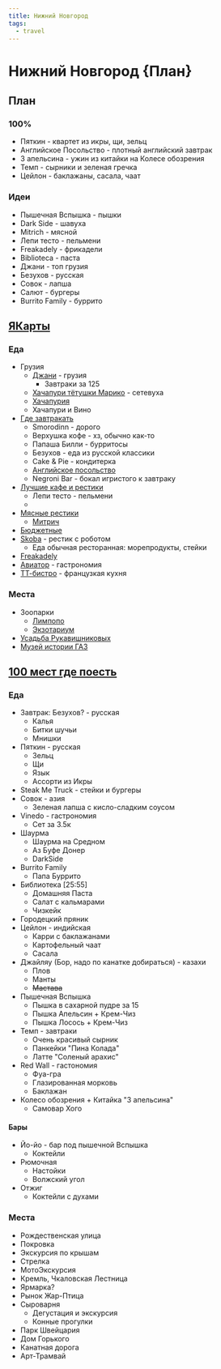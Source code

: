```yaml
---
title: Нижний Новгород
tags:
  - travel
---
```


# Нижний Новгород {План}

## План

### 100%

- Пяткин - квартет из икры, щи, зельц
- Английское Посольство - плотный английский завтрак 
- 3 апельсина - ужин из китайки на Колесе обозрения
- Темп - сырники и зеленая гречка
- Цейлон - баклажаны, сасала, чаат

### Идеи

- Пышечная Вспышка - пышки
- Dark Side - шавуха
- Mitrich - мясной
- Лепи тесто - пельмени
- Freakadely - фрикадели
- Biblioteca - паста
- Джани - топ грузия
- Безухов - русская
- Совок - лапша
- Салют - бургеры
- Burrito Family - буррито



## [ЯКарты](https://yandex.ru/maps/geo/nizhniy_novgorod/53105078/?ll=44.012646%2C56.320360&z=12.34)

### Еда

- Грузия
  - [Джани](https://yandex.ru/maps/org/dzhani_restorani/52931283686/?ll=44.011924%2C56.326492&z=16) - грузия
    - Завтраки за 125
  - [Хачапури тётушки Марико](https://yandex.ru/maps/org/khachapuri_tyotushki_mariko/1540357756/?ll=43.954033%2C56.341897&z=14) - сетевуха
  - [Хачапурия](https://hachapuriya.ru/)
  - Хачапури и Вино
- [Где завтракать](https://yandex.ru/maps/discovery/gde-zavtrakat-v-nizhnem-novgorode/?ll=43.996751%2C56.323046&z=16.08)
  - Smorodinn - дорого
  - Верхушка кофе - хз, обычно как-то
  - Папаша Билли - бурритосы
  - Безухов - еда из русской классики
  - Cake & Pie - кондитерка
  - [Английское посольство](https://yandex.ru/maps/org/angliyskoye_posolstvo/1370559543/?ll=43.995583%2C56.316472&z=16)
  - Negroni Bar - бокал игристого к завтраку
- [Лучшие кафе и рестики](https://yandex.ru/maps/discovery/nizhnij-novgorod-best-restaurants-2018/?ll=44.009913%2C56.309507&z=14.44)
  - Лепи тесто - пельмени
  - 
- [Мясные рестики](https://yandex.ru/maps/discovery/myasnye-restorany-nn/?ll=44.000594%2C56.320293&z=15.5)
  - [Митрич](http://mitrichsteakhouse.ru/menu#kitchen)
- [Бюджетные](https://yandex.ru/maps/discovery/nedorogie-restorany-v-nijnem-novgorode/?ll=44.002005%2C56.323488&z=16)
- [Skoba](https://skobar.ob-ob.ru/) - рестик с роботом
  - Еда обычная ресторанная: морепродукты, стейки
- [Freakadely](https://yandex.ru/maps/org/freakadely/204998305118/?ll=44.003740%2C56.322994&z=16)
- [Авиатор](https://yandex.ru/maps/org/aviator/87061716760/?ll=44.010379%2C56.329377&z=16) - гастрономия
- [ТТ-бистро](https://ttbistro.ru/o-nas/) - французкая кухня


### Места

- Зоопарки
  - [Лимпопо](https://yandex.ru/maps/org/limpopo/1119526157/?ll=43.854162%2C56.334777&z=16)
  - [Экзотариум](https://yandex.ru/maps/org/nizhegorodskiy_ekzotarium/1093121585/?ll=44.000882%2C56.322381&z=15)
- [Усадьба Рукавишниковых](https://yandex.ru/maps/org/usadba_rukavishnikovykh/142204953534/?ll=44.016120%2C56.329307&z=16)
- [Музей истории ГАЗ](https://yandex.ru/maps/org/muzey_istorii_gaz/1085889766/?ll=43.893176%2C56.254728&z=16)





## [100 мест где поесть](https://www.youtube.com/watch?v=u_k2ojU8qR0)

### Еда

- Завтрак: Безухов? - русская
    - Калья
    - Битки шучьи
    - Мнишки
- Пяткин - русская
    - Зельц
    - Щи
    - Язык
    - Ассорти из Икры
- Steak Me Truck - стейки и бургеры
- Совок - азия
    - Зеленая лапша с кисло-сладким соусом
- Vinedo - гастрономия
    - Сет за 3.5к
- Шаурма
    - Шаурма на Средном
    - Аз Буфе Донер
    - DarkSide
- Burrito Family
    - Папа Буррито
- Библиотека [25:55]
    - Домашняя Паста
    - Салат с кальмарами
    - Чизкейк
- Городецкий пряник
- Цейлон - индийская
    - Карри с баклажанами
    - Картофельный чаат
    - Сасала
- Джайляу (Бор, надо по канатке добираться) - казахи
    - Плов
    - Манты
    - ~~Мастава~~
- Пышечная Вспышка
    - Пышка в сахарной пудре за 15
    - Пышка Апельсин + Крем-Чиз
    - Пышка Лосось + Крем-Чиз
- Темп - завтраки
    - Очень красивый сырник
    - Панкейки "Пина Колада"
    - Латте "Соленый арахис"
- Red Wall - гастономия
    - Фуа-гра
    - Глазированная морковь
    - Баклажан
- Колесо обозрения + Китайка "3 апельсина"
    - Самовар Хого

#### Бары

- Йо-йо - бар под пышечной Вспышка
    - Коктейли
- Рюмочная
    - Настойки
    - Волжский угол
- Отжиг
    - Коктейли с духами

### Места

- Рождественская улица
- Покровка
- Экскурсия по крышам
- Стрелка
- МотоЭкскурсия
- Кремль, Чкаловская Лестница
- Ярмарка?
- Рынок Жар-Птица
- Сыроварня
    - Дегустация и экскурсия
    - Конные прогулки
- Парк Швейцария
- Дом Горького
- Канатная дорога
- Арт-Трамвай

